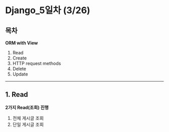 # **Django_5일차** (3/26)
 
## **목차**

**ORM with View**  

1. Read
2. Create
3. HTTP request methods
4. Delete
5. Update

---

## **1. Read**

**2가지 Read(조회) 진행**  
1. 전체 게시글 조회
2. 단일 게시글 조회











